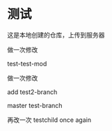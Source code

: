 # 测试
这是本地创建的仓库，上传到服务器

做一次修改

test-test-mod


做一次修改


add
test2-branch


master
test-branch


再改一次
testchild
once again

